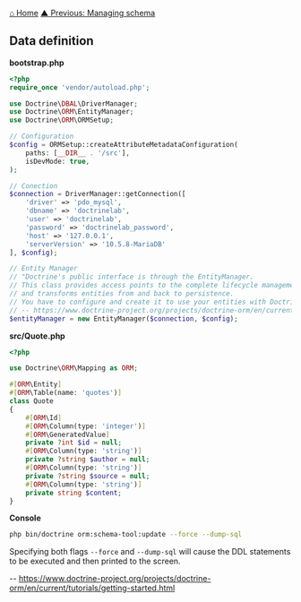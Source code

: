 [⌂ Home](../README.md)
[▲ Previous: Managing schema](managing_schema.md)

## Data definition

**bootstrap.php**

```php
<?php
require_once 'vendor/autoload.php';

use Doctrine\DBAL\DriverManager;
use Doctrine\ORM\EntityManager;
use Doctrine\ORM\ORMSetup;

// Configuration
$config = ORMSetup::createAttributeMetadataConfiguration(
    paths: [__DIR__ . '/src'],
    isDevMode: true,
);

// Conection
$connection = DriverManager::getConnection([
    'driver' => 'pdo_mysql',
    'dbname' => 'doctrinelab',
    'user' => 'doctrinelab',
    'password' => 'doctrinelab_password',
    'host' => '127.0.0.1',
    'serverVersion' => '10.5.8-MariaDB'
], $config);

// Entity Manager
// "Doctrine's public interface is through the EntityManager.
// This class provides access points to the complete lifecycle management for your entities,
// and transforms entities from and back to persistence.
// You have to configure and create it to use your entities with Doctrine ORM."
// -- https://www.doctrine-project.org/projects/doctrine-orm/en/current/tutorials/getting-started.html
$entityManager = new EntityManager($connection, $config);

```

**src/Quote.php**

```php
<?php

use Doctrine\ORM\Mapping as ORM;

#[ORM\Entity]
#[ORM\Table(name: 'quotes')]
class Quote
{
    #[ORM\Id]
    #[ORM\Column(type: 'integer')]
    #[ORM\GeneratedValue]
    private ?int $id = null;
    #[ORM\Column(type: 'string')]
    private ?string $author = null;
    #[ORM\Column(type: 'string')]
    private ?string $source = null;
    #[ORM\Column(type: 'string')]
    private string $content;
}
```

**Console**

```bash
php bin/doctrine orm:schema-tool:update --force --dump-sql
```

Specifying both flags `--force` and `--dump-sql` will cause the DDL statements to be executed and then printed to the screen.

-- https://www.doctrine-project.org/projects/doctrine-orm/en/current/tutorials/getting-started.html
